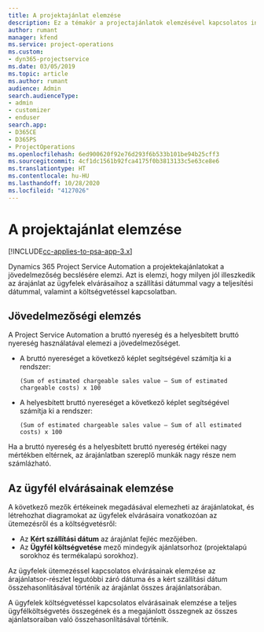 ```yaml
---
title: A projektajánlat elemzése
description: Ez a témakör a projectajánlatok elemzésével kapcsolatos információkat tartalmaz.
author: rumant
manager: kfend
ms.service: project-operations
ms.custom:
- dyn365-projectservice
ms.date: 03/05/2019
ms.topic: article
ms.author: rumant
audience: Admin
search.audienceType:
- admin
- customizer
- enduser
search.app:
- D365CE
- D365PS
- ProjectOperations
ms.openlocfilehash: 6ed900620f92e76d293f6b533b101be94b25cff3
ms.sourcegitcommit: 4cf1dc1561b92fca4175f0b3813133c5e63ce8e6
ms.translationtype: HT
ms.contentlocale: hu-HU
ms.lasthandoff: 10/28/2020
ms.locfileid: "4127026"
---
```

# <a name="analysis-of-project-quotes"></a>A projektajánlat elemzése

[!INCLUDE[cc-applies-to-psa-app-3.x](../includes/cc-applies-to-psa-app-3x.md)]

Dynamics 365 Project Service Automation a projektekajánlatokat a jövedelmezőség becslésére elemzi. Azt is elemzi, hogy milyen jól illeszkedik az árajánlat az ügyfelek elvárásaihoz a szállítási dátummal vagy a teljesítési dátummal, valamint a költségvetéssel kapcsolatban.

## <a name="profitability-analysis"></a>Jövedelmezőségi elemzés

A Project Service Automation a bruttó nyereség és a helyesbített bruttó nyereség használatával elemezi a jövedelmezőséget.

- A bruttó nyereséget a következő képlet segítségével számítja ki a rendszer:

  `
    (Sum of estimated chargeable sales value – Sum of estimated chargeable costs) x 100
  `
- A helyesbített bruttó nyereséget a következő képlet segítségével számítja ki a rendszer:

  `
    (Sum of estimated chargeable sales value – Sum of all estimated costs) x 100
  `

Ha a bruttó nyereség és a helyesbített bruttó nyereség értékei nagy mértékben eltérnek, az árajánlatban szereplő munkák nagy része nem számlázható.

## <a name="analysis-of-customer-expectations"></a>Az ügyfél elvárásainak elemzése

A következő mezők értékeinek megadásával elemezheti az árajánlatokat, és létrehozhat diagramokat az ügyfelek elvárásaira vonatkozóan az ütemezésről és a költségvetésről:

- Az **Kért szállítási dátum** az árajánlat fejléc mezőjében.
- Az **Ügyfél költségvetése** mező mindegyik ajánlatsorhoz (projektalapú sorokhoz és termékalapú sorokhoz).

Az ügyfelek ütemezéssel kapcsolatos elvárásainak elemzése az árajánlatsor-részlet legutóbbi záró dátuma és a kért szállítási dátum összehasonlításával történik az árajánlat összes árajánlatsorában.

A ügyfelek költségvetéssel kapcsolatos elvárásainak elemzése a teljes ügyfélköltségvetés összegének és a megajánlott összegnek az összes ajánlatsoraiban való összehasonlításával történik.
